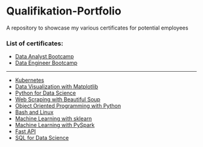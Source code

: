 # Qualifikation-Portfolio
A repository to showcase my various certificates for potential employees

### List of certificates:
- [Data Analyst Bootcamp](DA_certificate_Rudow_Nicola.pdf)
- [Data Engineer Bootcamp](Zertifikat_DE.pdf)
- ---
- [Kubernetes](004d7033-5069-4a75-aac7-6d8807e65f60.pdf)
- [Data Visualization with Matplotlib](051422fe-ba15-4082-9a87-b7c9ae54fd83.pdf)
- [Python for Data Science](2ccf43ff-be39-4b88-94ba-d6646929de74-2.pdf)
- [Web Scraping with Beautiful Soup](3568022b-c18d-4cf1-aa46-bfea50f12b21-2.pdf)
- [Object Oriented Programming with Python](563cda53-39e1-4e28-96e7-af3985720300-2.pdf)
- [Bash and Linux](6bc14d3c-d91f-4ef8-90ae-137dda07bbae.pdf)
- [Machine Learning with sklearn](b31dfd0e-140c-4674-8944-8ac9bed2431f.pdf)
- [Machine Learning with PySpark](bf10bb02-4987-4256-8d4b-67b0fa7b6145.pdf)
- [Fast API](b9a28efc-82a7-432e-acc4-a230b6952fcc.pdf)
- [SQL for Data Science](b9a28efc-82a7-432e-acc4-a230b6952fcc.pdf)

